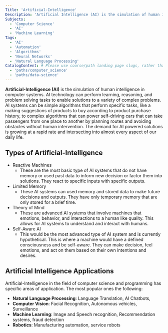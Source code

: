 ```yaml
---
Title: 'Artificial-Intelligence' 
Description: 'Artificial Intelligence (AI) is the simulation of human intelligence in computer systems. AI technology can perform learning, reasoning, and problem solving tasks to enable solutions to a variety of complex problems.'
Subjects: 
  - 'Computer Science'
  - 'AI'
  - 'Machine Learning'
Tags: 
  - 'AI'
  - 'Automation'
  - 'Algorithms'
  - 'Neural Networks'
  - 'Natural Language Processing'
CatalogContent: # Please use course/path landing page slugs, rather than linking to individual content items. If listing multiple items, please put the most relevant one first
  - 'paths/computer_science'
  - 'paths/data-science'
---
```


**Artificial-Intelligence (AI)** is the simulation of human intelligence in computer systems. AI technology can perform learning, reasoning, and problem solving tasks to enable solutions to a variety of complex problems. AI systems can be simple algorithms that perform specific tasks, like a making suggestions of products to buy according to product purchase history, to complex algorithms that can power self-driving cars that can take passengers from one place to another by planning routes and avoiding obstacles without human intervention. The demand for AI powered solutions is growing at a rapid rate and intersecting into almost every aspect of our daily life.

## Types of Artificial-Intelligence 

- Reactive Machines
  - These are the most basic type of AI systems that do not have memory or used past data to inform new decision or factor them into solutions. They react to specific inputs with specific outputs.
- Limited Memory
  - These AI systems can used memory and stored data to make future decisions and outputs. They have only temporary memory that are only stored for a brief time.
- Theory of Mind
  - These are advanced AI systems that involve machines that emotions, behavior, and interactions to a human like quality. This allows for AI systems to understand and interact with humans. 
- Self-Aware AI
  - This would be the most advanced type of AI system and is currently hypothetical. This is where a machine would have a defined consciousness and be self-aware. They can make decision, feel emotions, and act on them based on their own intentions and desires.


## Artificial Intelligence Applications 
Artificial-Intelligence in the field of computer science and programming has specific areas of application. The most popular ones the following:

- **Natural Language Processing**: Language Translation, AI Chatbots, 
- **Computer Vision**: Facial Recognition, Autonomous vehicles, Surveillance
- **Machine Learning**: Image and Speech recognition, Recommendation systems, fraud detection   
- **Robotics**: Manufacturing automation, service robots 
